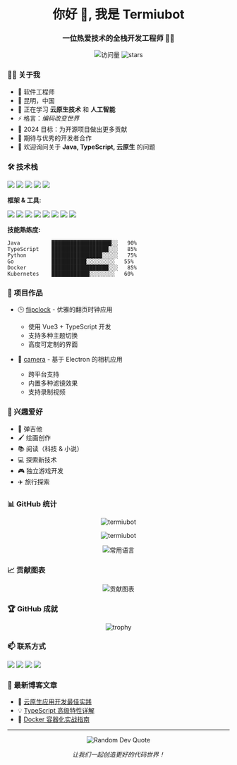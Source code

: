 <h1 align="center">你好 👋, 我是 Termiubot</h1>
<h3 align="center">一位热爱技术的全栈开发工程师 👨‍💻</h3>

<p align="center">
  <img src="https://komarev.com/ghpvc/?username=termiubot&label=访问量&color=0e75b6&style=flat" alt="访问量" />
  <img src="https://img.shields.io/github/stars/termiubot?label=Stars&style=social" alt="stars" />
</p>

### 👨‍💼 关于我

- 💼 软件工程师
- 📍 昆明，中国
- 🌱 正在学习 **云原生技术** 和 **人工智能**
- ⚡ 格言：_编码改变世界_
- 🎯 2024 目标：为开源项目做出更多贡献
- 🤝 期待与优秀的开发者合作
- 💬 欢迎询问关于 **Java, TypeScript, 云原生** 的问题

### 🛠 技术栈

<p align="left">
<img src="https://img.shields.io/badge/Java-ED8B00?style=for-the-badge&logo=java&logoColor=white"/>
<img src="https://img.shields.io/badge/TypeScript-007ACC?style=for-the-badge&logo=typescript&logoColor=white"/>
<img src="https://img.shields.io/badge/JavaScript-F7DF1E?style=for-the-badge&logo=javascript&logoColor=black"/>
<img src="https://img.shields.io/badge/Python-3776AB?style=for-the-badge&logo=python&logoColor=white"/>
<img src="https://img.shields.io/badge/Go-00ADD8?style=for-the-badge&logo=go&logoColor=white"/>
</p>

**框架 & 工具:**

<p align="left">
<img src="https://img.shields.io/badge/Spring-6DB33F?style=for-the-badge&logo=spring&logoColor=white"/>
<img src="https://img.shields.io/badge/Vue.js-35495E?style=for-the-badge&logo=vue.js&logoColor=4FC08D"/>
<img src="https://img.shields.io/badge/MySQL-00000F?style=for-the-badge&logo=mysql&logoColor=white"/>
<img src="https://img.shields.io/badge/Redis-DC382D?style=for-the-badge&logo=redis&logoColor=white"/>
<img src="https://img.shields.io/badge/Docker-2496ED?style=for-the-badge&logo=docker&logoColor=white"/>
<img src="https://img.shields.io/badge/Electron-47848F?style=for-the-badge&logo=electron&logoColor=white"/>
<img src="https://img.shields.io/badge/Kubernetes-326CE5?style=for-the-badge&logo=kubernetes&logoColor=white"/>
<img src="https://img.shields.io/badge/AWS-232F3E?style=for-the-badge&logo=amazon-aws&logoColor=white"/>
</p>

**技能熟练度:**

```text
Java          ███████████████████░░   90%
TypeScript    ██████████████████░░░   85%
Python        ████████████████░░░░░   75%
Go            ███████████░░░░░░░░░   55%
Docker        ██████████████████░░░   85%
Kubernetes    ████████████░░░░░░░░   60%
```

### 🎯 项目作品

- 🕒 [flipclock](https://github.com/termiubot/flip-clock) - 优雅的翻页时钟应用

  - 使用 Vue3 + TypeScript 开发
  - 支持多种主题切换
  - 高度可定制的界面

- 📸 [camera](https://github.com/termiubot/electron-camera) - 基于 Electron 的相机应用
  - 跨平台支持
  - 内置多种滤镜效果
  - 支持录制视频

### 🎨 兴趣爱好

- 🎸 弹吉他
- 🖌️ 绘画创作
- 📚 阅读（科技 & 小说）
- 💻 探索新技术
- 🎮 独立游戏开发
- ✈️ 旅行探索

### 📊 GitHub 统计

<p align="center">
  <img src="https://github-readme-stats.vercel.app/api?username=termiubot&show_icons=true&theme=radical&locale=cn" alt="termiubot" />
</p>

<p align="center">
  <img src="https://github-readme-streak-stats.herokuapp.com/?user=termiubot&theme=radical" alt="termiubot" />
</p>

<p align="center">
  <img src="https://github-readme-stats.vercel.app/api/top-langs/?username=termiubot&layout=compact&theme=radical&locale=cn" alt="常用语言" />
</p>

### 📈 贡献图表

<p align="center">
  <img src="https://github-profile-summary-cards.vercel.app/api/cards/profile-details?username=termiubot&theme=radical" alt="贡献图表"/>
</p>

### 🏆 GitHub 成就

<p align="center">
  <img src="https://github-profile-trophy.vercel.app/?username=termiubot&theme=radical&row=1" alt="trophy"/>
</p>

### 📫 联系方式

<p align="left">
<a href="mailto:termiubot@gmail.com"><img src="https://img.shields.io/badge/Gmail-D14836?style=for-the-badge&logo=gmail&logoColor=white"/></a>
<a href="https://termiubot.com"><img src="https://img.shields.io/badge/Website-3b5998?style=for-the-badge&logo=google-chrome&logoColor=white"/></a>
<a href="https://twitter.com/termiubot"><img src="https://img.shields.io/badge/Twitter-1DA1F2?style=for-the-badge&logo=twitter&logoColor=white"/></a>
<a href="https://linkedin.com/in/termiubot"><img src="https://img.shields.io/badge/LinkedIn-0077B5?style=for-the-badge&logo=linkedin&logoColor=white"/></a>
</p>

### 📝 最新博客文章

<!-- BLOG-POST-LIST:START -->

- 🚀 [云原生应用开发最佳实践](https://termiubot.com/blog/cloud-native-best-practices)
- 💡 [TypeScript 高级特性详解](https://termiubot.com/blog/typescript-advanced)
- 🔧 [Docker 容器化实战指南](https://termiubot.com/blog/docker-in-action)
<!-- BLOG-POST-LIST:END -->

---

<p align="center">
  <img src="https://quotes-github-readme.vercel.app/api?type=horizontal&theme=radical" alt="Random Dev Quote"/>
</p>

<p align="center">
  <i>让我们一起创造更好的代码世界！</i>
</p>
